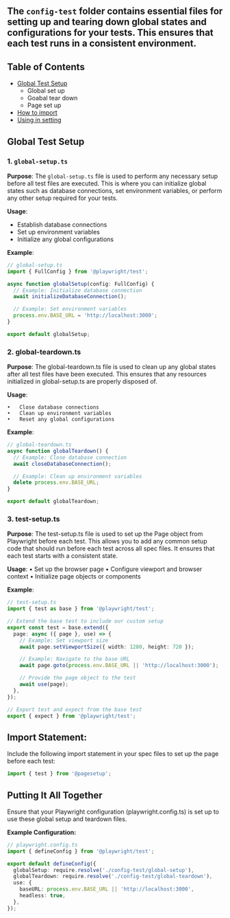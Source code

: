 ## The `config-test` folder contains essential files for setting up and tearing down global states and configurations for your tests. This ensures that each test runs in a consistent environment.

## Table of Contents

- [Global Test Setup](#global-config-setup)
  - Global set up
  - Goabal tear down
  - Page set up
- [How to import](#import-statement)
- [Using in setting](#putting-it-all-together)

## Global Test Setup

### 1. `global-setup.ts`

**Purpose**:
The `global-setup.ts` file is used to perform any necessary setup before all test files are executed. This is where you can initialize global states such as database connections, set environment variables, or perform any other setup required for your tests.

**Usage**:

- Establish database connections
- Set up environment variables
- Initialize any global configurations

**Example**:

```typescript
// global-setup.ts
import { FullConfig } from '@playwright/test';

async function globalSetup(config: FullConfig) {
  // Example: Initialize database connection
  await initializeDatabaseConnection();

  // Example: Set environment variables
  process.env.BASE_URL = 'http://localhost:3000';
}

export default globalSetup;
```

### 2. global-teardown.ts

**Purpose**:
The global-teardown.ts file is used to clean up any global states after all test files have been executed. This ensures that any resources initialized in global-setup.ts are properly disposed of.

**Usage**:

    •	Close database connections
    •	Clean up environment variables
    •	Reset any global configurations

**Example**:

```typescript
// global-teardown.ts
async function globalTeardown() {
  // Example: Close database connection
  await closeDatabaseConnection();

  // Example: Clean up environment variables
  delete process.env.BASE_URL;
}

export default globalTeardown;
```

### 3. test-setup.ts

**Purpose**:
The test-setup.ts file is used to set up the Page object from Playwright before each test. This allows you to add any common setup code that should run before each test across all spec files. It ensures that each test starts with a consistent state.

**Usage**:
• Set up the browser page
• Configure viewport and browser context
• Initialize page objects or components

**Example**:

```typescript
// test-setup.ts
import { test as base } from '@playwright/test';

// Extend the base test to include our custom setup
export const test = base.extend({
  page: async ({ page }, use) => {
    // Example: Set viewport size
    await page.setViewportSize({ width: 1280, height: 720 });

    // Example: Navigate to the base URL
    await page.goto(process.env.BASE_URL || 'http://localhost:3000');

    // Provide the page object to the test
    await use(page);
  },
});

// Export test and expect from the base test
export { expect } from '@playwright/test';
```

## Import Statement:

Include the following import statement in your spec files to set up the page before each test:

```typescript
import { test } from '@pagesetup';
```

## Putting It All Together

Ensure that your Playwright configuration (playwright.config.ts) is set up to use these global setup and teardown files.

**Example Configuration:**

```typescript
// playwright.config.ts
import { defineConfig } from '@playwright/test';

export default defineConfig({
  globalSetup: require.resolve('./config-test/global-setup'),
  globalTeardown: require.resolve('./config-test/global-teardown'),
  use: {
    baseURL: process.env.BASE_URL || 'http://localhost:3000',
    headless: true,
  },
});
```
